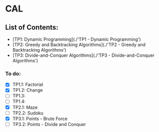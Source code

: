 # CAL

## List of Contents:
  - [TP1: Dynamic Programming](./'TP1 - Dynamic Programming')
  - [TP2: Greedy and Backtracking Algorithms](./'TP2 - Greedy and Backtracking Algorithms')
  - [TP3: Divide-and-Conquer Algorithms](./'TP3 - Divide-and-Conquer Algorithms')


### To do:
  - [x] TP1.1: Factorial
  - [x] TP1.2: Change
  - [ ] TP1.3: 
  - [ ] TP1.4: 
  - [x] TP2.1: Maze
  - [ ] TP2.2: Sudoku
  - [x] TP3.1: Points - Brute Force
  - [ ] TP3.2: Points - Divide and Conquer